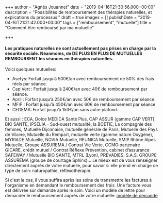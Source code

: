 +++
author = "Agnès Jouannet"
date = "2019-04-16T21:30:56.000+00:00"
description = "Possibilités de remboursement des thérapies naturelles, et explications du processus."
draft = true
images = []
publishDate = "2019-04-16T21:21:42.000+00:00"
tags = ["remboursement", "mutuelle"]
title = "Comment être remboursé par ma mutuelle"

+++
#### Les pratiques naturelles ne sont actuellement pas prises en charge par la sécurité sociale. Néanmoins, de DE PLUS EN PLUS DE MUTUELLES REMBOURSENT les séances en thérapies naturelles.

Voici quelques mutuelles:

* Asetys: Forfait jusqu’à 500€/an avec remboursement de 50% des frais réels par séance.
* Cap Vert : Forfait jusqu’à 240€/an avec 40€ de remboursement par séance.
* April : Forfait jusqu’à 250€/an avec 50€ de remboursement par séance.
* MFIF : Forfait jusqu’à 450€/an avec 60€ de remboursement par séance
* CEGEMA: Forfait jusqu’à 150€/an sans autre plafond.

Et aussi : ECA, Dolce MEDICA Santé Plus, CAP ASSUR (gamme CAP VERT), BIO SANTE, IPSELIA – Sud-ouest mutualité, la BOETIE, La compagnie des femmes, Mutuelle Dijonnaise, mutuelle générale de Paris, Mutuelle des Pays de Vilaine, Mutuelle du Rempart, mutuelle verte (gamme nature Oxygène), MYRIADE Mutuelle, NOVIA Mutuelle, REUNICA Mutuelle, SMIP Rhône Alpes Mutuelle, Groupe ASSUREMA / Contrat Vie Verte, CCMO partenaire GICARE, crédit mutuel / Contrat Réflexe Prévention, cabinet d’assurance SAFEWAY / Mutuelle BIO SANTE, MTRL (Lyon), PREVADIES, S.A.S. GROUPE ASSUREMA (groupe de courtage Sphinx)...
Le mieux est de vous renseigner directement auprès de votre mutuelle, pour savoir si elle prend en charge ce type de soin: naturopathie, réflexothérapie.

Si c'est le cas, il vous suffira après les soins de transmettre les factures à l'organisme en demandant le remboursement des frais. Une facture vous est délivrée sur demande après le soin. Voici un modèle de lettre pour demander le remboursement auprès de votre mutuelle: [modèle de demande](https://www.lesfurets.com/mutuelle-sante/documents-utiles/demande-remboursement-soins-mutuelle)